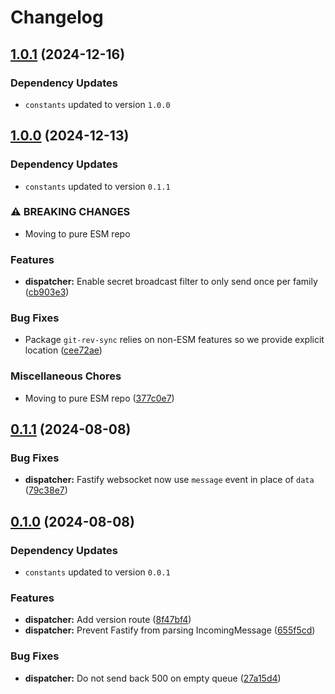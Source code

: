# Changelog
## [1.0.1](https://github.com/klave-network/platform/compare/dispatcher@1.0.0...dispatcher@1.0.1) (2024-12-16)

### Dependency Updates

* `constants` updated to version `1.0.0`
## [1.0.0](https://github.com/klave-network/platform/compare/dispatcher@0.1.1...dispatcher@1.0.0) (2024-12-13)

### Dependency Updates

* `constants` updated to version `0.1.1`

### ⚠ BREAKING CHANGES

* Moving to pure ESM repo

### Features

* **dispatcher:** Enable secret broadcast filter to only send once per family ([cb903e3](https://github.com/klave-network/platform/commit/cb903e3bee96e4b729317cc420152505350deb2b))


### Bug Fixes

* Package `git-rev-sync` relies on non-ESM features so we provide explicit location ([cee72ae](https://github.com/klave-network/platform/commit/cee72ae5cd5a2fe998c987864b060f039ddb939b))


### Miscellaneous Chores

* Moving to pure ESM repo ([377c0e7](https://github.com/klave-network/platform/commit/377c0e7413441ad3fbca90ec5967d668d871a98b))

## [0.1.1](https://github.com/klave-network/platform/compare/dispatcher@0.1.0...dispatcher@0.1.1) (2024-08-08)


### Bug Fixes

* **dispatcher:** Fastify websocket now use `message` event in place of `data` ([79c38e7](https://github.com/klave-network/platform/commit/79c38e7dd33d7f70b7336645069c9f91739a3ad8))

## [0.1.0](https://github.com/klave-network/platform/compare/dispatcher@0.0.1...dispatcher@0.1.0) (2024-08-08)

### Dependency Updates

* `constants` updated to version `0.0.1`

### Features

* **dispatcher:** Add version route ([8f47bf4](https://github.com/klave-network/platform/commit/8f47bf4cd88d741e995fcb80fd603e7001c1559c))
* **dispatcher:** Prevent Fastify from parsing IncomingMessage ([655f5cd](https://github.com/klave-network/platform/commit/655f5cd8fca4178087974a1586a63c09ae3f2633))


### Bug Fixes

* **dispatcher:** Do not send back 500 on empty queue ([27a15d4](https://github.com/klave-network/platform/commit/27a15d43c25ea092546add4bce4414a969b73946))
